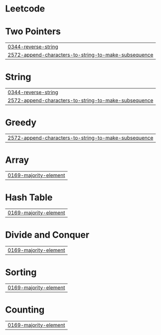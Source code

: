 # Leetcode


# Two Pointers
|  |
| ------- |
| [0344-reverse-string](https://github.com/mishra016/Leetcode/tree/master/0344-reverse-string) |
| [2572-append-characters-to-string-to-make-subsequence](https://github.com/mishra016/Leetcode/tree/master/2572-append-characters-to-string-to-make-subsequence) |
# String
|  |
| ------- |
| [0344-reverse-string](https://github.com/mishra016/Leetcode/tree/master/0344-reverse-string) |
| [2572-append-characters-to-string-to-make-subsequence](https://github.com/mishra016/Leetcode/tree/master/2572-append-characters-to-string-to-make-subsequence) |
# Greedy
|  |
| ------- |
| [2572-append-characters-to-string-to-make-subsequence](https://github.com/mishra016/Leetcode/tree/master/2572-append-characters-to-string-to-make-subsequence) |
# Array
|  |
| ------- |
| [0169-majority-element](https://github.com/mishra016/Leetcode/tree/master/0169-majority-element) |
# Hash Table
|  |
| ------- |
| [0169-majority-element](https://github.com/mishra016/Leetcode/tree/master/0169-majority-element) |
# Divide and Conquer
|  |
| ------- |
| [0169-majority-element](https://github.com/mishra016/Leetcode/tree/master/0169-majority-element) |
# Sorting
|  |
| ------- |
| [0169-majority-element](https://github.com/mishra016/Leetcode/tree/master/0169-majority-element) |
# Counting
|  |
| ------- |
| [0169-majority-element](https://github.com/mishra016/Leetcode/tree/master/0169-majority-element) |